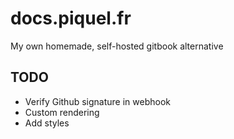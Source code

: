 # docs.piquel.fr

My own homemade, self-hosted gitbook alternative

## TODO

- Verify Github signature in webhook
- Custom rendering
- Add styles
